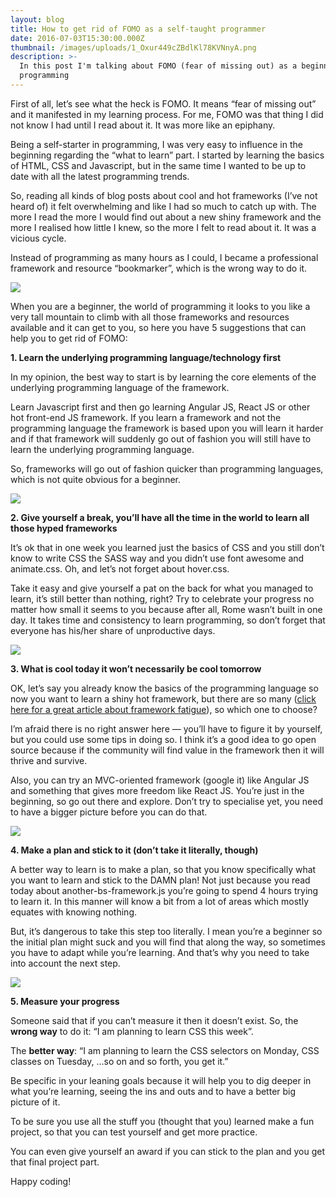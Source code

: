 ```yaml
---
layout: blog
title: How to get rid of FOMO as a self-taught programmer
date: 2016-07-03T15:30:00.000Z
thumbnail: /images/uploads/1_Oxur449cZBdlKl78KVNnyA.png
description: >-
  In this post I'm talking about FOMO (fear of missing out) as a beginner in
  programming
---
```

First of all, let’s see what the heck is FOMO. It means “fear of missing out” and it manifested in my learning process. For me, FOMO was that thing I did not know I had until I read about it. It was more like an epiphany.

Being a self-starter in programming, I was very easy to influence in the beginning regarding the “what to learn” part. I started by learning the basics of HTML, CSS and Javascript, but in the same time I wanted to be up to date with all the latest programming trends.

So, reading all kinds of blog posts about cool and hot frameworks (I’ve not heard of) it felt overwhelming and like I had so much to catch up with. The more I read the more I would find out about a new shiny framework and the more I realised how little I knew, so the more I felt to read about it. It was a vicious cycle.

Instead of programming as many hours as I could, I became a professional framework and resource “bookmarker”, which is the wrong way to do it.

![](https://cdn-images-1.medium.com/max/800/1*Eo6wUDcw4xG8YkV8kdJv3A.png)

When you are a beginner, the world of programming it looks to you like a very tall mountain to climb with all those frameworks and resources available and it can get to you, so here you have 5 suggestions that can help you to get rid of FOMO:

**1. Learn the underlying programming language/technology first**

In my opinion, the best way to start is by learning the core elements of the underlying programming language of the framework.

Learn Javascript first and then go learning Angular JS, React JS or other hot front-end JS framework. If you learn a framework and not the programming language the framework is based upon you will learn it harder and if that framework will suddenly go out of fashion you will still have to learn the underlying programming language.

So, frameworks will go out of fashion quicker than programming languages, which is not quite obvious for a beginner.

![](https://cdn-images-1.medium.com/max/800/1*vlPkcZ6q-zw1sAdzol6_qw.png)

**2. Give yourself a break, you’ll have all the time in the world to learn all those hyped frameworks**

It’s ok that in one week you learned just the basics of CSS and you still don’t know to write CSS the SASS way and you didn’t use font awesome and animate.css. Oh, and let’s not forget about hover.css.

Take it easy and give yourself a pat on the back for what you managed to learn, it’s still better than nothing, right? Try to celebrate your progress no matter how small it seems to you because after all, Rome wasn’t built in one day. It takes time and consistency to learn programming, so don’t forget that everyone has his/her share of unproductive days.

![](https://cdn-images-1.medium.com/max/800/1*55pWXHDJlnH0Tg0k-geamg.png)

**3. What is cool today it won’t necessarily be cool tomorrow**

OK, let’s say you already know the basics of the programming language so now you want to learn a shiny hot framework, but there are so many ([click here for a great article about framework fatigue](http://about.us12.list-manage.com/track/click?u=cd46f191eae78e544247372c0&id=16a96c4938&e=d7a015cfe2)), so which one to choose?

I’m afraid there is no right answer here — you’ll have to figure it by yourself, but you could use some tips in doing so. I think it’s a good idea to go open source because if the community will find value in the framework then it will thrive and survive.

Also, you can try an MVC-oriented framework (google it) like Angular JS and something that gives more freedom like React JS. You’re just in the beginning, so go out there and explore. Don’t try to specialise yet, you need to have a bigger picture before you can do that.

![](https://cdn-images-1.medium.com/max/800/1*XdPpAjn7XgpDcsJ7Wc9AmA.png)

**4. Make a plan and stick to it (don’t take it literally, though)**

A better way to learn is to make a plan, so that you know specifically what you want to learn and stick to the DAMN plan! Not just because you read today about another-bs-framework.js you’re going to spend 4 hours trying to learn it. In this manner will know a bit from a lot of areas which mostly equates with knowing nothing.

But, it’s dangerous to take this step too literally. I mean you’re a beginner so the initial plan might suck and you will find that along the way, so sometimes you have to adapt while you’re learning. And that’s why you need to take into account the next step.

![](https://cdn-images-1.medium.com/max/800/1*4CvpAvDlY-wrJt6TXCKtag.png)

**5. Measure your progress**

Someone said that if you can’t measure it then it doesn’t exist. So, the **wrong way** to do it: “I am planning to learn CSS this week”.

The **better way**: “I am planning to learn the CSS selectors on Monday, CSS classes on Tuesday, …so on and so forth, you get it.”

Be specific in your leaning goals because it will help you to dig deeper in what you’re learning, seeing the ins and outs and to have a better big picture of it.

To be sure you use all the stuff you (thought that you) learned make a fun project, so that you can test yourself and get more practice.

You can even give yourself an award if you can stick to the plan and you get that final project part.

Happy coding!
